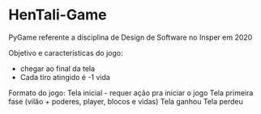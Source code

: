 # HenTali-Game
PyGame referente a disciplina de Design de Software no Insper em 2020

Objetivo e características do jogo: 
- chegar ao final da tela
- Cada tiro atingido é -1 vida  


Formato do jogo:
Tela inicial - requer ação pra iniciar o jogo
Tela primeira fase (vilão + poderes, player, blocos e vidas)
Tela ganhou
Tela perdeu 


